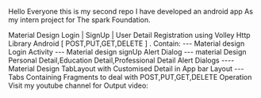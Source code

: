 Hello Everyone this is my second repo I have developed an android app As my intern project for The spark Foundation.

Material Design  Login | SignUp | User Detail Registration using Volley Http Library Android [ POST,PUT,GET,DELETE ] . 
Contain:
--- Material design Login Activity
--- Material design signUp Alert Dialog
--- material Design Personal Detail,Education Detail,Professional 
    Detail Alert Dialogs
---- Material Design TabLayout with Customised Detail in App bar 
     Layout
---  Tabs Containing Fragments to deal with POST,PUT,GET,DELETE
      Operation
      Visit my youtube channel for Output video: <a href="https://www.youtube.com/watch?v=3KXWYLMDWug"/>
      
